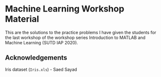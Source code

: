 # Machine Learning Workshop Material
This are the solutions to the practice problems I have given the students for the last workshop of the workshop series Introduction to MATLAB and Machine Learning (SUTD IAP 2020).

## Acknowledgements
Iris dataset (`Iris.xls`) - Saed Sayad
